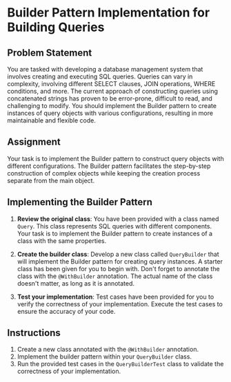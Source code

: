 # Builder Pattern Implementation for Building Queries

## Problem Statement

You are tasked with developing a database management system that involves creating and executing SQL queries. Queries can vary in complexity, involving different SELECT clauses, JOIN operations, WHERE conditions, and more. The current approach of constructing queries using concatenated strings has proven to be error-prone, difficult to read, and challenging to modify. You should implement the Builder pattern to create instances of query objects with various configurations, resulting in more maintainable and flexible code.

## Assignment

Your task is to implement the Builder pattern to construct query objects with different configurations. The Builder pattern facilitates the step-by-step construction of complex objects while keeping the creation process separate from the main object.

## Implementing the Builder Pattern

1. **Review the original class**: You have been provided with a class named `Query`. This class represents SQL queries with different components. Your task is to implement the Builder pattern to create instances of a class with the same properties.

2. **Create the builder class**: Develop a new class called `QueryBuilder` that will implement the Builder pattern for creating query instances. A starter class has been given for you to begin with. Don't forget to annotate the class with the `@WithBuilder` annotation. The actual name of the class doesn't matter, as long as it is annotated.

3. **Test your implementation**: Test cases have been provided for you to verify the correctness of your implementation. Execute the test cases to ensure the accuracy of your code.

## Instructions

1. Create a new class annotated with the `@WithBuilder` annotation.
2. Implement the builder pattern within your `QueryBuilder` class.
3. Run the provided test cases in the `QueryBuilderTest` class to validate the correctness of your implementation.